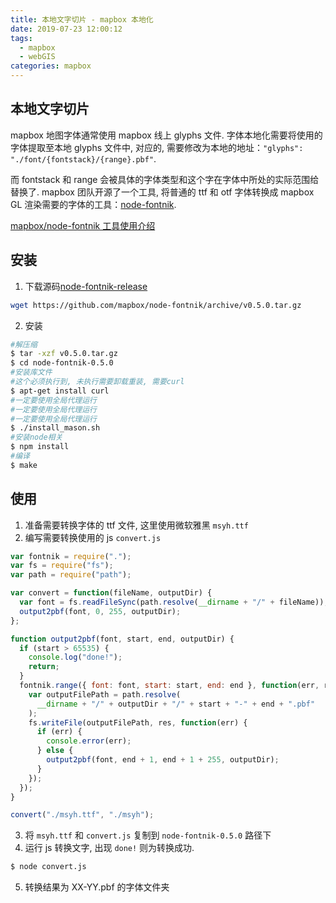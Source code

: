 ```yaml
---
title: 本地文字切片 - mapbox 本地化
date: 2019-07-23 12:00:12
tags:
  - mapbox
  - webGIS
categories: mapbox
---
```


## 本地文字切片

mapbox 地图字体通常使用 mapbox 线上 glyphs 文件. 字体本地化需要将使用的字体提取至本地 glyphs 文件中, 对应的, 需要修改为本地的地址：`"glyphs": "./font/{fontstack}/{range}.pbf"`.

而 fontstack 和 range 会被具体的字体类型和这个字在字体中所处的实际范围给替换了. mapbox 团队开源了一个工具, 将普通的 ttf 和 otf 字体转换成 mapbox GL 渲染需要的字体的工具：[node-fontnik](https://github.com/mapbox/node-fontnik).

[mapbox/node-fontnik 工具使用介绍](http://www.jianshu.com/p/23634e54487e)

<!-- more -->

## 安装

1. 下载源码[node-fontnik-release](https://github.com/mapbox/node-fontnik/releases)

```sh
wget https://github.com/mapbox/node-fontnik/archive/v0.5.0.tar.gz
```

2. 安装

```sh
#解压缩
$ tar -xzf v0.5.0.tar.gz
$ cd node-fontnik-0.5.0
#安装库文件
#这个必须执行到, 未执行需要卸载重装, 需要curl
$ apt-get install curl
#一定要使用全局代理运行
#一定要使用全局代理运行
#一定要使用全局代理运行
$ ./install_mason.sh
#安装node相关
$ npm install
#编译
$ make
```

## 使用

1. 准备需要转换字体的 ttf 文件, 这里使用微软雅黑 `msyh.ttf`
2. 编写需要转换使用的 js `convert.js`

```js
var fontnik = require(".");
var fs = require("fs");
var path = require("path");

var convert = function(fileName, outputDir) {
  var font = fs.readFileSync(path.resolve(__dirname + "/" + fileName));
  output2pbf(font, 0, 255, outputDir);
};

function output2pbf(font, start, end, outputDir) {
  if (start > 65535) {
    console.log("done!");
    return;
  }
  fontnik.range({ font: font, start: start, end: end }, function(err, res) {
    var outputFilePath = path.resolve(
      __dirname + "/" + outputDir + "/" + start + "-" + end + ".pbf"
    );
    fs.writeFile(outputFilePath, res, function(err) {
      if (err) {
        console.error(err);
      } else {
        output2pbf(font, end + 1, end + 1 + 255, outputDir);
      }
    });
  });
}

convert("./msyh.ttf", "./msyh");
```

3. 将 `msyh.ttf` 和 `convert.js` 复制到 `node-fontnik-0.5.0` 路径下
4. 运行 js 转换文字, 出现 `done!` 则为转换成功.

```sh
$ node convert.js
```

5. 转换结果为 XX-YY.pbf 的字体文件夹
